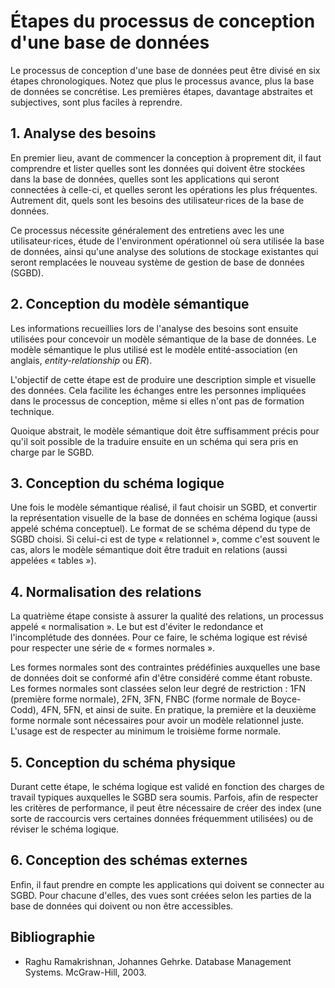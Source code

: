 # Étapes du processus de conception d'une base de données

Le processus de conception d'une base de données peut être divisé en six
étapes chronologiques. Notez que plus le processus avance, plus la base
de données se concrétise. Les premières étapes, davantage abstraites et
subjectives, sont plus faciles à reprendre.

## 1. Analyse des besoins

En premier lieu, avant de commencer la conception à proprement dit, il
faut comprendre et lister quelles sont les données qui doivent être
stockées dans la base de données, quelles sont les applications qui
seront connectées à celle-ci, et quelles seront les opérations les plus
fréquentes. Autrement dit, quels sont les besoins des utilisateur·rices
de la base de données.

Ce processus nécessite généralement des entretiens avec les une
utilisateur·rices, étude de l'environment opérationnel où sera utilisée
la base de données, ainsi qu'une analyse des solutions de stockage
existantes qui seront remplacées le nouveau système de gestion de base
de données (SGBD).

## 2. Conception du modèle sémantique

Les informations recueillies lors de l'analyse des besoins sont ensuite
utilisées pour concevoir un modèle sémantique de la base de données. Le
modèle sémantique le plus utilisé est le modèle entité-association (en
anglais, *entity-relationship* ou *ER*).

L'objectif de cette étape est de produire une description simple et
visuelle des données. Cela facilite les échanges entre les personnes
impliquées dans le processus de conception, même si elles n'ont pas de
formation technique.

Quoique abstrait, le modèle sémantique doit être suffisamment précis
pour qu'il soit possible de la traduire ensuite en un schéma qui sera
pris en charge par le SGBD.

## 3. Conception du schéma logique

Une fois le modèle sémantique réalisé, il faut choisir un SGBD, et
convertir la représentation visuelle de la base de données en schéma
logique (aussi appelé schéma conceptuel). Le format de se schéma dépend
du type de SGBD choisi. Si celui-ci est de type « relationnel », comme
c'est souvent le cas, alors le modèle sémantique doit être traduit en
relations (aussi appelées « tables »).

## 4. Normalisation des relations

La quatrième étape consiste à assurer la qualité des relations, un
processus appelé « normalisation ». Le but est d'éviter le redondance et
l'incomplétude des données. Pour ce faire, le schéma logique est révisé
pour respecter une série de « formes normales ».

Les formes normales sont des contraintes prédéfinies auxquelles une base
de données doit se conformé afin d'être considéré comme étant robuste.
Les formes normales sont classées selon leur degré de restriction : 1FN
(première forme normale), 2FN, 3FN, FNBC (forme normale de Boyce-Codd),
4FN, 5FN, et ainsi de suite. En pratique, la première et la deuxième
forme normale sont nécessaires pour avoir un modèle relationnel juste.
L'usage est de respecter au minimum le troisième forme normale.

## 5. Conception du schéma physique

Durant cette étape, le schéma logique est validé en fonction des charges
de travail typiques auxquelles le SGBD sera soumis. Parfois, afin de
respecter les critères de performance, il peut être nécessaire de créer
des index (une sorte de raccourcis vers certaines données fréquemment
utilisées) ou de réviser le schéma logique.

## 6. Conception des schémas externes

Enfin, il faut prendre en compte les applications qui doivent se
connecter au SGBD. Pour chacune d'elles, des vues sont créées selon les
parties de la base de données qui doivent ou non être accessibles.

## Bibliographie

-   Raghu Ramakrishnan, Johannes Gehrke. Database Management Systems.
    McGraw-Hill, 2003.
